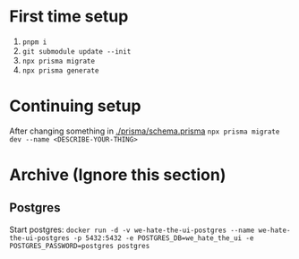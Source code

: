 # First time setup
1. `pnpm i`
2. `git submodule update --init`
3. `npx prisma migrate`
2. `npx prisma generate`

# Continuing setup
After changing something in [./prisma/schema.prisma](./prisma/schema.prisma) `npx prisma migrate dev --name <DESCRIBE-YOUR-THING>`


# Archive (Ignore this section)
## Postgres
Start postgres:
`docker run -d -v we-hate-the-ui-postgres --name we-hate-the-ui-postgres -p 5432:5432 -e POSTGRES_DB=we_hate_the_ui -e POSTGRES_PASSWORD=postgres postgres`